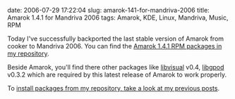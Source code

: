 date: 2006-07-29 17:22:04
slug: amarok-141-for-mandriva-2006
title: Amarok 1.4.1 for Mandriva 2006
tags: Amarok, KDE, Linux, Mandriva, Music, RPM

Today I've successfully backported the last stable version of Amarok from cooker to Mandriva 2006. You can find the [Amarok 1.4.1 RPM packages in my repository](http://kevin.deldycke.com/static/repository/mandriva/2006.0/i586/).

Beside Amarok, you'll find there other packages like [libvisual](http://localhost.nl/~synap/libvisual) v0.4, [libgpod](http://www.gtkpod.org/libgpod.html) v0.3.2 which are required by this latest release of Amarok to work properly.

To [install packages from my repository, take a look at my previous posts](http://kevin.deldycke.com/2006/04/new-repository-for-mandriva-2006/).
